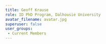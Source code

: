 ```yaml
---
title: Geoff Krause
role: ID PhD Program, Dalhousie University
avatar_filename: avatar.jpg
superuser: false
user_groups:
 - Current Members
---
```

